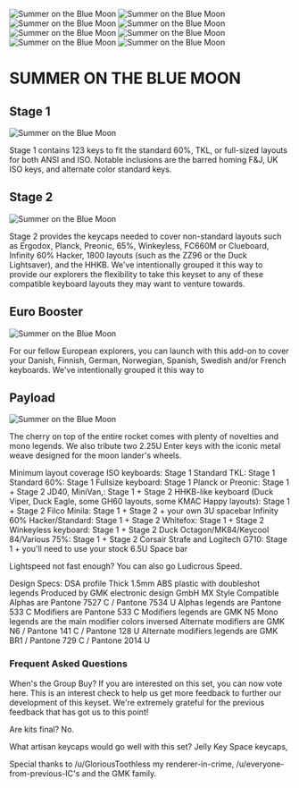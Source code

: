 ![Summer on the Blue Moon](http://i.imgur.com/C6dMFru.jpg)
![Summer on the Blue Moon](http://i.imgur.com/TvnYeqp.jpg)
![Summer on the Blue Moon](http://i.imgur.com/dVB1Jr3.jpg)
![Summer on the Blue Moon](http://i.imgur.com/mr96ydh.jpg)
![Summer on the Blue Moon](http://i.imgur.com/pPvY7t5.jpg)
![Summer on the Blue Moon](http://i.imgur.com/PrThK3j.jpg)
![Summer on the Blue Moon](http://i.imgur.com/d5NwyVm.jpg)
![Summer on the Blue Moon](http://i.imgur.com/1dtF77y.jpg)

# SUMMER ON THE BLUE MOON

## Stage 1

![Summer on the Blue Moon](http://i.imgur.com/xuXyJmr.png)

Stage 1 contains 123 keys to fit the standard 60%, TKL, or full-sized layouts for both ANSI and ISO. Notable inclusions are the barred homing F&J, UK ISO keys, and alternate color standard keys.


## Stage 2

![Summer on the Blue Moon](http://i.imgur.com/2qWxBEC.png)

Stage 2 provides the keycaps needed to cover non-standard layouts such as Ergodox, Planck, Preonic, 65%, Winkeyless, FC660M or Clueboard, Infinity 60% Hacker, 1800 layouts (such as the ZZ96 or the Duck Lightsaver), and the HHKB. We've intentionally grouped it this way to provide our explorers the flexibility to take this keyset to any of these compatible keyboard layouts they may want to venture towards.


## Euro Booster

![Summer on the Blue Moon](http://i.imgur.com/VvjXWay.png)

For our fellow European explorers, you can launch with this add-on to cover your Danish, Finnish, German, Norwegian, Spanish, Swedish and/or French keyboards. We've intentionally grouped it this way to


## Payload

![Summer on the Blue Moon](http://i.imgur.com/vxjrBfk.png)

The cherry on top of the entire rocket comes with plenty of novelties and mono legends. We also tribute two 2.25U Enter keys with the iconic metal weave designed for the moon lander's wheels.


Minimum layout coverage
ISO keyboards: Stage 1
Standard TKL: Stage 1
Standard 60%: Stage 1
Fullsize keyboard: Stage 1
Planck or Preonic: Stage 1 + Stage 2
JD40, MiniVan,: Stage 1 + Stage 2
HHKB-like keyboard (Duck Viper, Duck Eagle, some GH60 layouts, some KMAC Happy layouts): Stage 1 + Stage 2
Filco Minila: Stage 1 + Stage 2 + your own 3U spacebar
Infinity 60% Hacker/Standard: Stage 1 + Stage 2
Whitefox: Stage 1 + Stage 2
Winkeyless keyboard: Stage 1 + Stage 2
Duck Octagon/MK84/Keycool 84/Various 75%: Stage 1 + Stage 2
Corsair Strafe and Logitech G710: Stage 1 + you'll need to use your stock 6.5U Space bar

Lightspeed not fast enough? You can also go Ludicrous Speed.

Design Specs:
DSA profile
Thick 1.5mm ABS plastic with doubleshot legends
Produced by GMK electronic design GmbH
MX Style Compatible
Alphas are Pantone 7527 C / Pantone 7534 U
Alphas legends are Pantone 533 C
Modifiers are Pantone 533 C
Modifiers legends are GMK N5
Mono legends are the main modifier colors inversed
Alternate modifiers are GMK N6 / Pantone 141 C / Pantone 128 U
Alternate modifiers legends are GMK BR1 / Pantone 729 C / Pantone 2014 U

### Frequent Asked Questions

When's the Group Buy?
If you are interested on this set, you can now vote here. This is an interest check to help us get more feedback to further our development of this keyset. We're extremely grateful for the previous feedback that has got us to this point!

Are kits final?
No.

What artisan keycaps would go well with this set?
Jelly Key Space keycaps,

Special thanks to /u/GloriousToothless my renderer-in-crime, /u/everyone-from-previous-IC's and the GMK family.
